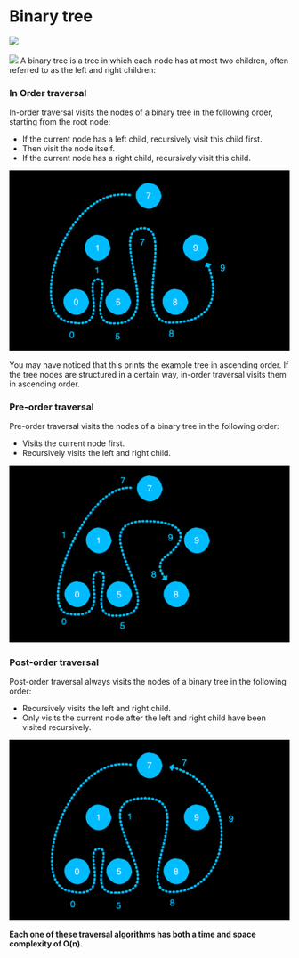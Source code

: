 # Binary tree
![](https://favtutor.com/resources/images/uploads/Fig%204%20(1).jpg)

![](https://i.pinimg.com/originals/1f/56/36/1f56366211c8a3e550763a78346d62d6.jpg)
A binary tree is a tree in which each node has at most two children, often
referred to as the left and right children:

### In Order traversal 

In-order traversal visits the nodes of a binary tree in the following order, starting
from the root node:
- If the current node has a left child, recursively visit this child first.
-  Then visit the node itself.
-  If the current node has a right child, recursively visit this child.

![img.png](img.png)

You may have noticed that this prints the example tree in ascending order. If the tree
nodes are structured in a certain way, in-order traversal visits them in ascending
order. 


### Pre-order traversal
Pre-order traversal visits the nodes of a binary tree in the following order:
- Visits the current node first.
- Recursively visits the left and right child.

![img_1.png](img_1.png)

### Post-order traversal
Post-order traversal always visits the nodes of a binary tree in the following order:
- Recursively visits the left and right child.
- Only visits the current node after the left and right child have been visited
recursively.

![img_2.png](img_2.png)

**Each one of these traversal algorithms has both a time and space complexity of O(n).**